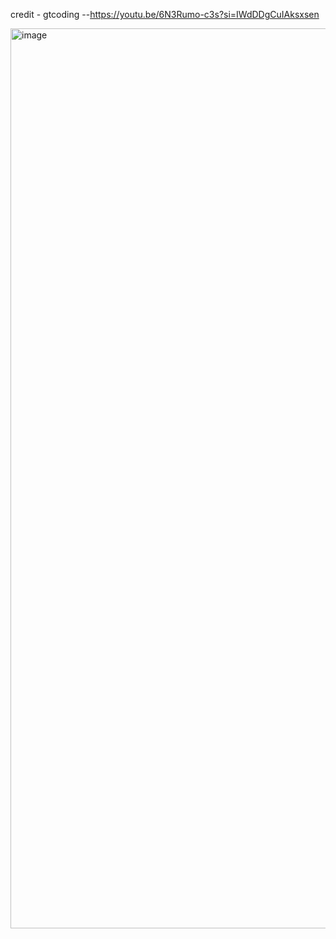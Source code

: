 credit - gtcoding --https://youtu.be/6N3Rumo-c3s?si=IWdDDgCuIAksxsen

<img width="1440" alt="image" src="https://github.com/user-attachments/assets/6c01ef11-118a-41cb-9673-8cafebc034e7">
